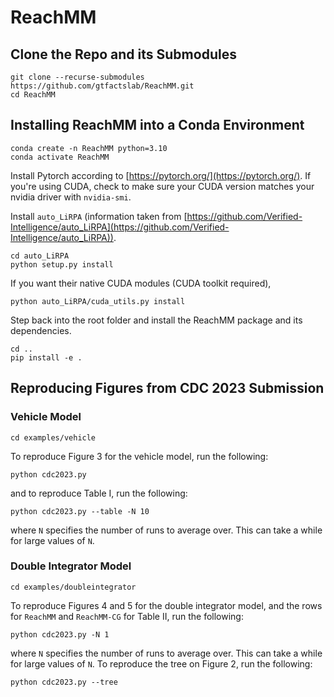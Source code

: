 # ReachMM
## Clone the Repo and its Submodules
```
git clone --recurse-submodules https://github.com/gtfactslab/ReachMM.git
cd ReachMM
```

## Installing ReachMM into a Conda Environment
```
conda create -n ReachMM python=3.10
conda activate ReachMM
```
Install Pytorch according to [https://pytorch.org/](https://pytorch.org/). If you're using CUDA, check to make sure your CUDA version matches your nvidia driver with `nvidia-smi`.

Install `auto_LiRPA` (information taken from [https://github.com/Verified-Intelligence/auto_LiRPA](https://github.com/Verified-Intelligence/auto_LiRPA)).
```
cd auto_LiRPA
python setup.py install
```
If you want their native CUDA modules (CUDA toolkit required),
```
python auto_LiRPA/cuda_utils.py install
```

Step back into the root folder and install the ReachMM package and its dependencies.
```
cd ..
pip install -e .
```

## Reproducing Figures from CDC 2023 Submission

### Vehicle Model

```
cd examples/vehicle
```

To reproduce Figure 3 for the vehicle model, run the following:
```
python cdc2023.py
```
and to reproduce Table I, run the following:
```
python cdc2023.py --table -N 10
```
where `N` specifies the number of runs to average over. This can take a while for large values of `N`.

### Double Integrator Model

```
cd examples/doubleintegrator
```

To reproduce Figures 4 and 5 for the double integrator model, and the rows for `ReachMM` and `ReachMM-CG` for Table II, run the following:
```
python cdc2023.py -N 1
```
where `N` specifies the number of runs to average over. This can take a while for large values of `N`. To reproduce the tree on Figure 2, run the following:
```
python cdc2023.py --tree
```

<!-- To reproduce the figures from the paper, run the following, where `{model}` is replaced with either `doubleintegrator` , `runtime_N` specifies the number of runs to average over. This can take a while for large values of N. -->

<!-- ## Reproducing Figures from L4DC 2023 Submission

The extended version with proofs is available on [arXiv](https://arxiv.org/abs/2301.07912).

To reproduce the figures from the paper, run the following, where `runtime_N` specifies the number of runs to average over. This can take a while for large values of N.
```
cd examples/vehicle
python vehicle.py --runtime_N 1
```
```
cd examples/quadrotor
python quadrotor.py --runtime_N 1
``` -->
